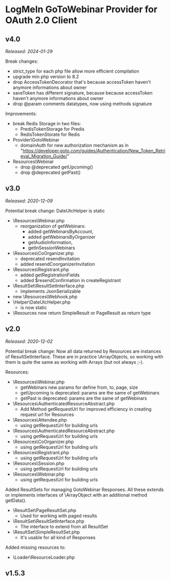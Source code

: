 LogMeIn GoToWebinar Provider for OAuth 2.0 Client
=================================================

v4.0
----
_Released: 2024-01-29_

Break changes:
- strict_type for each php file allow more efficient compilation
- upgrade min php version to 8.2
- drop AccessTokenDecorator that's because accessToken haven't anymore informations about owner
- saveToken has different signature, because because accessToken haven't anymore informations about owner
- drop @param comments datatypes, now using methods signature

Improvements:
- break Redis Storage in two files: 
  - PredisTokenStorage for Predis
  - RedisTokenStorate for Redis
- Provider\GotoWebinar
  - domainAuth for new authorization mechanism as in "https://developer.goto.com/guides/Authentication/New_Token_Retrieval_Migration_Guide/"
- Resources\Webinar
  - drop @deprecated getUpcoming()
  - drop @deprecated getPast()

v3.0
----
_Released: 2020-12-09_

Potential break change: DateUtcHelper is static

- \Resources\Webinar.php
  - reorganization of getWebinars: 
    - added getWebinarsByAccount, 
    - added getWebinarsByOrganizer
    - getAudioInformation, 
    - getInSessionWebinars
- \Resources\CoOrganizer.php
  - deprecated resendInvitation 
  - added resendCoorganizerInvitation
- \Resources\Registrant.php
  - added getRegistrationFields
  - added $resendConfirmation in createRegistrant
- \ResultSet\ResultSetInterface.php 
  - implements JsonSerializable 
- new \Resources\Webhook.php
- \Helper\DateUtcHelper.php 
  - is now static
- \Resources now return SimpleResult or PageResult as return type

v2.0
----
_Released: 2020-12-02_

Potential break change:
Now all data returned by Resources are instances of ResultSetInterface. 
These are in practice \ArrayObjects, so working with them is quite the same as working with Arrays (but not always ;-).

Resources:

- \Resources\Webinar.php
  - getWebinars new params for define from, to, page, size
  - getUpcoming is deprecated: params are the same of getWebinars
  - getPast is deprecated: params are the same of getWebinars
- \Resources\AuthenticatedResourceAbstract.php
  - Add Method getRequestUrl for improved efficiency in creating request url for Resources
- \Resources\Attendee.php 
  - using getRequestUrl for building urls
- \Resources\AuthenticatedResourceAbstract.php 
  - using getRequestUrl for building urls
- \Resources\CoOrganizer.php 
  - using getRequestUrl for building urls
- \Resources\Registrant.php 
  - using getRequestUrl for building urls
- \Resources\Session.php 
  - using getRequestUrl for building urls
- \Resources\Webinar.php 
  - using getRequestUrl for building urls

Added ResultSets for managing GotoWebinar Responses.
All these extends or implements interfaces of \ArrayObject with an additional method getData().

- \ResultSet\PageResultSet.php
  - Used for working with paged results
- \ResultSet\ResultSetInterface.php
  - The interface to extend from all ResultSet
- \ResultSet\SimpleResultSet.php
  - It's usable for all kind of Responses 

Added missing resources to:

- \Loader\ResourceLoader.php

v1.5.3
------
